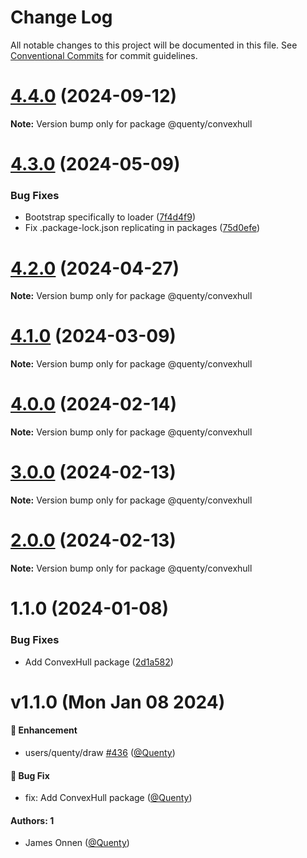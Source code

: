 # Change Log

All notable changes to this project will be documented in this file.
See [Conventional Commits](https://conventionalcommits.org) for commit guidelines.

# [4.4.0](https://github.com/Quenty/NevermoreEngine/compare/@quenty/convexhull@4.3.0...@quenty/convexhull@4.4.0) (2024-09-12)

**Note:** Version bump only for package @quenty/convexhull





# [4.3.0](https://github.com/Quenty/NevermoreEngine/compare/@quenty/convexhull@4.2.0...@quenty/convexhull@4.3.0) (2024-05-09)


### Bug Fixes

* Bootstrap specifically to loader ([7f4d4f9](https://github.com/Quenty/NevermoreEngine/commit/7f4d4f9cd4a6602af8daaf04983bb349dafc7e95))
* Fix .package-lock.json replicating in packages ([75d0efe](https://github.com/Quenty/NevermoreEngine/commit/75d0efeef239f221d93352af71a5b3e930ec23c5))





# [4.2.0](https://github.com/Quenty/NevermoreEngine/compare/@quenty/convexhull@4.1.0...@quenty/convexhull@4.2.0) (2024-04-27)

**Note:** Version bump only for package @quenty/convexhull





# [4.1.0](https://github.com/Quenty/NevermoreEngine/compare/@quenty/convexhull@4.0.0...@quenty/convexhull@4.1.0) (2024-03-09)

**Note:** Version bump only for package @quenty/convexhull





# [4.0.0](https://github.com/Quenty/NevermoreEngine/compare/@quenty/convexhull@3.0.0...@quenty/convexhull@4.0.0) (2024-02-14)

**Note:** Version bump only for package @quenty/convexhull





# [3.0.0](https://github.com/Quenty/NevermoreEngine/compare/@quenty/convexhull@2.0.0...@quenty/convexhull@3.0.0) (2024-02-13)

**Note:** Version bump only for package @quenty/convexhull





# [2.0.0](https://github.com/Quenty/NevermoreEngine/compare/@quenty/convexhull@1.1.0...@quenty/convexhull@2.0.0) (2024-02-13)

**Note:** Version bump only for package @quenty/convexhull





# 1.1.0 (2024-01-08)


### Bug Fixes

* Add ConvexHull package ([2d1a582](https://github.com/Quenty/NevermoreEngine/commit/2d1a582403fcf7f8ee6eda9c5619de78181b6608))





# v1.1.0 (Mon Jan 08 2024)

#### 🚀 Enhancement

- users/quenty/draw [#436](https://github.com/Quenty/NevermoreEngine/pull/436) ([@Quenty](https://github.com/Quenty))

#### 🐛 Bug Fix

- fix: Add ConvexHull package ([@Quenty](https://github.com/Quenty))

#### Authors: 1

- James Onnen ([@Quenty](https://github.com/Quenty))
